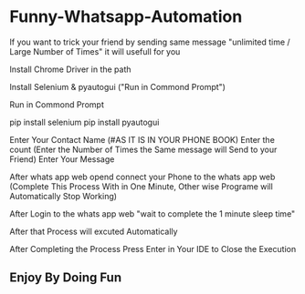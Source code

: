 # Funny-Whatsapp-Automation

If you want to trick your friend by sending same message "unlimited time / Large Number of Times" it will usefull for you


Install Chrome Driver in the path

Install Selenium & pyautogui ("Run in Commond Prompt")

Run in Commond Prompt

pip install selenium
pip install pyautogui


Enter Your Contact Name (#AS IT IS IN YOUR PHONE BOOK)
Enter the count (Enter the Number of Times the Same message will Send to your Friend)
Enter Your Message


After whats app web opend connect your Phone to the whats app web
(Complete This Process With in One Minute, Other wise Programe will Automatically Stop Working)

After Login to the whats app web "wait to complete the 1 minute sleep time"


After that Process will excuted Automatically

After Completing the Process Press Enter in Your IDE to Close the Execution

## Enjoy By Doing Fun ##
